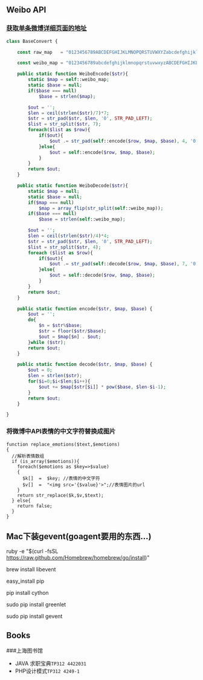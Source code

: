 ## Weibo API
### [获取单条微博详细页面的地址](http://blog.taochengzhou.com/%E6%96%B0%E6%B5%AA%E5%BE%AE%E5%8D%9Amid-base62-%E8%BD%AC%E6%8D%A2%E4%BB%A3%E7%A0%81%EF%BC%88php%EF%BC%89)
```php
class BaseConvert {

    const raw_map   = "0123456789ABCDEFGHIJKLMNOPQRSTUVWXYZabcdefghijklmnopqrstuvwxyz";//base62

    const weibo_map = "0123456789abcdefghijklmnopqrstuvwxyzABCDEFGHIJKLMNOPQRSTUVWXYZ";//base62 weibo.com

    public static function WeiboEncode($str){
        static $map = self::weibo_map;
        static $base = null;
        if($base === null)
            $base = strlen($map);

        $out = '';
        $len = ceil(strlen($str)/7)*7;
        $str = str_pad($str, $len, '0', STR_PAD_LEFT);
        $list = str_split($str, 7);
        foreach($list as $row){
            if($out){
                $out .= str_pad(self::encode($row, $map, $base), 4, '0', STR_PAD_LEFT);
            }else{
                $out = self::encode($row, $map, $base);
            }
        }
        return $out;
    }

    public static function WeiboDecode($str){
        static $map = null;
        static $base = null;
        if($map === null)
            $map = array_flip(str_split(self::weibo_map));
        if($base === null)
            $base = strlen(self::weibo_map);

        $out = '';
        $len = ceil(strlen($str)/4)*4;
        $str = str_pad($str, $len, '0', STR_PAD_LEFT);
        $list = str_split($str, 4);
        foreach ($list as $row){
            if($out){
                $out .= str_pad(self::decode($row, $map, $base), 7, '0', STR_PAD_LEFT);
            }else{
                $out = self::decode($row, $map, $base);
            }
        }
        return $out;
    }

    public static function encode($str, $map, $base) {
        $out = '';
        do{
            $n = $str%$base;
            $str = floor($str/$base);
            $out = $map[$n] . $out;
        }while ($str);
        return $out;
    }

    public static function decode($str, $map, $base) {
        $out = 0;
        $len = strlen($str);
        for($i=0;$i<$len;$i++){
            $out += $map[$str[$i]] * pow($base, $len-$i-1);
        }
        return $out;
    }

}
```
### 将微博中API表情的中文字符替换成图片
```
function replace_emotions($text,$emotions)
{
  //解析表情数组
  if (is_array($emotions)){
    foreach($emotions as $key=>$value)
    {
      $k[]  =  $key; //表情的中文字符
      $v[]  =  "<img src='{$value}'>";//表情图片的url
    }
    return str_replace($k,$v,$text);
  } else{
    return false;
  }  
}
```

## Mac下装gevent(goagent要用的东西...)
ruby -e "$(curl -fsSL https://raw.github.com/Homebrew/homebrew/go/install)"

brew install libevent

easy_install pip

pip install cython

sudo pip install greenlet

sudo pip install gevent

## Books
###上海图书馆
* JAVA 求职宝典`TP312 4422031`
* PHP设计模式`TP312 4249-1`
